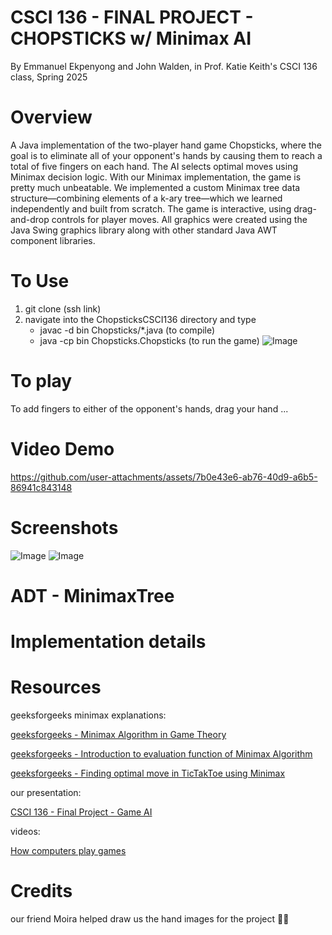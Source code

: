 # CSCI 136 - FINAL PROJECT - CHOPSTICKS w/ Minimax AI
By Emmanuel Ekpenyong and John Walden, in Prof. Katie Keith's CSCI 136 class, Spring 2025

# Overview

A Java implementation of the two-player hand game Chopsticks, where the goal is to eliminate all of your opponent's hands by causing them to reach a total of five fingers on each hand. The AI selects optimal moves using Minimax decision logic. With our Minimax implementation, the game is pretty much unbeatable. We implemented a custom Minimax tree data structure—combining elements of a k-ary tree—which we learned independently and built from scratch. The game is interactive, using drag-and-drop controls for player moves. All graphics were created using the Java Swing graphics library along with other standard Java AWT component libraries. 

# To Use

1. git clone (ssh link)
2. navigate into the ChopsticksCSCI136 directory and type
   * javac -d bin Chopsticks/*.java (to compile)
   * java -cp bin Chopsticks.Chopsticks (to run the game)
![Image](https://github.com/user-attachments/assets/79180656-2ed3-4d36-8f0a-085481f70067)

# To play

To add fingers to either of the opponent's hands, drag your hand ...

# Video Demo
https://github.com/user-attachments/assets/7b0e43e6-ab76-40d9-a6b5-86941c843148

# Screenshots
![Image](https://github.com/user-attachments/assets/0e84f9d2-eeed-4cdc-8691-8adb5e3da1c5)
![Image](https://github.com/user-attachments/assets/91922ec5-1997-4ef3-b571-395258e50543)
# ADT - MinimaxTree

# Implementation details

# Resources

geeksforgeeks minimax explanations:

[geeksforgeeks - Minimax Algorithm in Game Theory](https://www.geeksforgeeks.org/minimax-algorithm-in-game-theory-set-1-introduction/)

[geeksforgeeks - Introduction to evaluation function of Minimax Algorithm](https://www.geeksforgeeks.org/introduction-to-evaluation-function-of-minimax-algorithm-in-game-theory/)

[geeksforgeeks - Finding optimal move in TicTakToe using Minimax](https://www.geeksforgeeks.org/finding-optimal-move-in-tic-tac-toe-using-minimax-algorithm-in-game-theory/)

our presentation:

[CSCI 136 - Final Project - Game AI](https://docs.google.com/presentation/d/1mDI7ggNKuLaTZpff-jB7mtZdmNo3DhDdX8ASW0Ksv8I/edit?usp=sharing)

videos:

[How computers play games](https://www.youtube.com/watch?v=SLgZhpDsrfc)

# Credits

our friend Moira helped draw us the hand images for the project 🫶🫶
